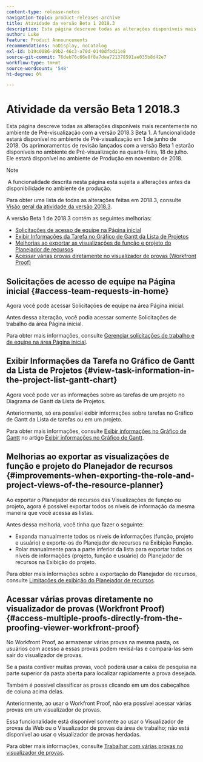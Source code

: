 ```yaml
---
content-type: release-notes
navigation-topic: product-releases-archive
title: Atividade da versão Beta 1 2018.3
description: Esta página descreve todas as alterações disponíveis mais recentemente no ambiente de Pré-visualização com a versão 2018.3 Beta 1. A funcionalidade estará disponível no ambiente de Pré-visualização em 1 de junho de 2018. Os aprimoramentos de revisão lançados com a versão Beta 1 estarão disponíveis no ambiente de Pré-visualização na quarta-feira, 18 de julho. Ele estará disponível no ambiente de Produção em novembro de 2018.
author: Luke
feature: Product Announcements
recommendations: noDisplay, noCatalog
exl-id: b19c0086-89b2-46c3-a70d-0140dfbd11e8
source-git-commit: 76deb76c66e8f8a7dea721378591ae035b8d42e7
workflow-type: tm+mt
source-wordcount: '548'
ht-degree: 0%

---
```


# Atividade da versão Beta 1 2018.3

Esta página descreve todas as alterações disponíveis mais recentemente no ambiente de Pré-visualização com a versão 2018.3 Beta 1. A funcionalidade estará disponível no ambiente de Pré-visualização em 1 de junho de 2018. Os aprimoramentos de revisão lançados com a versão Beta 1 estarão disponíveis no ambiente de Pré-visualização na quarta-feira, 18 de julho. Ele estará disponível no ambiente de Produção em novembro de 2018.

>[!NOTE]
>
> A funcionalidade descrita nesta página está sujeita a alterações antes da disponibilidade no ambiente de produção.

Para obter uma lista de todas as alterações feitas em 2018.3, consulte  [Visão geral da atividade da versão 2018.3](../../../../product-announcements/product-releases/quarterly-release-archive/2018.3-release-activity/2018.3-release-activity-overview.md).

A versão Beta 1 de 2018.3 contém as seguintes melhorias:

* [Solicitações de acesso de equipe na Página inicial](#access-team-requests-in-home)
* [Exibir Informações da Tarefa no Gráfico de Gantt da Lista de Projetos](#view-task-information-in-the-project-list-gantt-chart)
* [Melhorias ao exportar as visualizações de função e projeto do Planejador de recursos](#improvements-when-exporting-the-role-and-project-views-of-the-resource-planner)
* [Acessar várias provas diretamente no visualizador de provas (Workfront Proof)](#access-multiple-proofs-directly-from-the-proofing-viewer-workfront-proof)

## Solicitações de acesso de equipe na Página inicial {#access-team-requests-in-home}

Agora você pode acessar Solicitações de equipe na área Página inicial.

Antes dessa alteração, você podia acessar somente Solicitações de trabalho da área Página inicial.

Para obter mais informações, consulte [Gerenciar solicitações de trabalho e de equipe na área Página inicial](../../../../workfront-basics/using-home/using-the-home-area/manage-work-and-team-requests-home.md).

## Exibir Informações da Tarefa no Gráfico de Gantt da Lista de Projetos {#view-task-information-in-the-project-list-gantt-chart}

Agora você pode ver as informações sobre as tarefas de um projeto no Diagrama de Gantt da Lista de Projetos. 

Anteriormente, só era possível exibir informações sobre tarefas no Gráfico de Gantt da Lista de tarefas ou em um projeto.

Para obter mais informações, consulte [Exibir informações no Gráfico de Gantt](../../../../manage-work/gantt-chart/use-the-gantt-chart/view-info-in-gantt.md) no artigo [Exibir informações no Gráfico de Gantt](../../../../manage-work/gantt-chart/use-the-gantt-chart/view-info-in-gantt.md).

## Melhorias ao exportar as visualizações de função e projeto do Planejador de recursos {#improvements-when-exporting-the-role-and-project-views-of-the-resource-planner}

Ao exportar o Planejador de recursos das Visualizações de função ou projeto, agora é possível exportar todos os níveis de informação da mesma maneira que você acessa as listas.

Antes dessa melhoria, você tinha que fazer o seguinte:

* Expanda manualmente todos os níveis de informações (função, projeto e usuário) e exporte-os do Planejador de recursos na Exibição Função.
* Rolar manualmente para a parte inferior da lista para exportar todos os níveis de informações (projeto, função e usuário) do Planejador de recursos na Exibição do projeto.

Para obter mais informações sobre a exportação do Planejador de recursos, consulte [Limitações de exibição do Planejador de recursos](../../../../resource-mgmt/resource-planning/resource-planner-display-limitations.md).

## Acessar várias provas diretamente no visualizador de provas (Workfront Proof) {#access-multiple-proofs-directly-from-the-proofing-viewer-workfront-proof}

No Workfront Proof, ao armazenar várias provas na mesma pasta, os usuários com acesso a essas provas podem revisá-las e compará-las sem sair do visualizador de provas. 

Se a pasta contiver muitas provas, você poderá usar a caixa de pesquisa na parte superior da pasta aberta para localizar rapidamente a prova desejada.

Também é possível classificar as provas clicando em um dos cabeçalhos de coluna acima delas.

Anteriormente, ao usar o Workfront Proof, não era possível acessar várias provas em um visualizador de provas.

Essa funcionalidade está disponível somente ao usar o Visualizador de provas da Web ou o Visualizador de provas da área de trabalho; não está disponível ao usar o visualizador de provas herdadas.

Para obter mais informações, consulte [Trabalhar com várias provas no visualizador de provas](../../../../workfront-proof/wp-work-proofsfiles/review-proofs-wpv/work-with-multiple-proofs.md).
